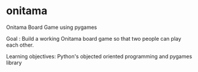 # onitama
Onitama Board Game using pygames

Goal : Build a working Onitama board game so that two people can play each other.  

Learning objectives: Python's objected oriented programming and pygames library 

